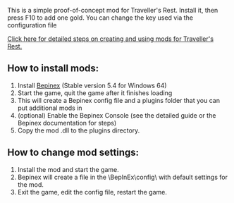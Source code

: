 This is a simple proof-of-concept mod for Traveller's Rest.  Install it, then press F10 to add one gold.  You can change the key used via the configuration file

[Click here for detailed steps on creating and using mods for Traveller's Rest﻿.](https://docs.google.com/document/d/e/2PACX-1vSciLNh4KgUxE4L2h_K0KAxi2hE6Z1rhroX0DJVhZIqNEgz2RvYESqffRl8GFONKKF1MjYIIGI5OKHE/pub)


## How to install mods:

1. Install [Bepinex](https://github.com/BepInEx/BepInEx/releases/tag/v5.4.23.2)﻿ (Stable version 5.4 for Windows 64)
2. Start the game, quit the game after it finishes loading
3. This will create a Bepinex config file and a plugins folder that you can put additional mods in
4. (optional) Enable the Bepinex Console (see the detailed guide or the Bepinex documentation for steps)
5. Copy the mod .dll to the plugins directory.


## How to change mod settings:

1. Install the mod and start the game.
2. Bepinex will create a file in the <game folder>\BepInEx\config\ with default settings for the mod.
3. Exit the game, edit the config file, restart the game.

